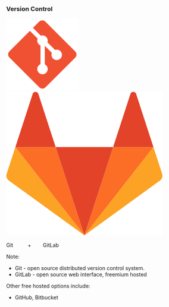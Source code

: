 ### Version Control

![git logo](img/git.svg) <!-- .element: style="box-shadow:none;height:5em;background-color:inherit;border:0" -->
![GitLab logo](img/gitlab.svg) <!-- .element: style="height:5em;box-shadow:none;padding-left:.5em;;background-color:inherit;border:0" -->

Git  &nbsp;&nbsp;&nbsp;&nbsp;&nbsp;&nbsp;&nbsp;&nbsp; + &nbsp;&nbsp;&nbsp;&nbsp;&nbsp;&nbsp; GitLab

Note:

* Git - open source distributed version control system.
* GitLab - open source web interface, freemium hosted

Other free hosted options include:
* GitHub, Bitbucket

